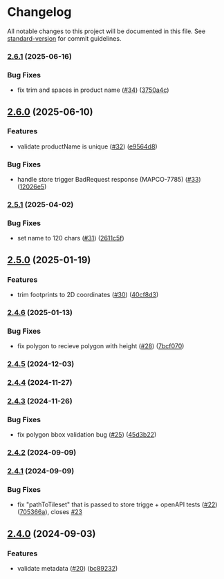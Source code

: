 # Changelog

All notable changes to this project will be documented in this file. See [standard-version](https://github.com/conventional-changelog/standard-version) for commit guidelines.

### [2.6.1](https://github.com/MapColonies/3d-gateway/compare/v2.6.0...v2.6.1) (2025-06-16)


### Bug Fixes

* fix trim and spaces in product name ([#34](https://github.com/MapColonies/3d-gateway/issues/34)) ([3750a4c](https://github.com/MapColonies/3d-gateway/commit/3750a4c6d5c6de58a9bcf907a03d5a10c7a4484f))

## [2.6.0](https://github.com/MapColonies/3d-gateway/compare/v2.5.1...v2.6.0) (2025-06-10)


### Features

* validate productName is unique ([#32](https://github.com/MapColonies/3d-gateway/issues/32)) ([e9564d8](https://github.com/MapColonies/3d-gateway/commit/e9564d8710419aaea37a7309a8afcd24dcd7afc7))


### Bug Fixes

* handle store trigger BadRequest response (MAPCO-7785) ([#33](https://github.com/MapColonies/3d-gateway/issues/33)) ([12026e5](https://github.com/MapColonies/3d-gateway/commit/12026e578f3a93cad9705f72d024a4743289b548))

### [2.5.1](https://github.com/MapColonies/3d-gateway/compare/v2.5.0...v2.5.1) (2025-04-02)


### Bug Fixes

* set name to 120 chars ([#31](https://github.com/MapColonies/3d-gateway/issues/31)) ([2611c5f](https://github.com/MapColonies/3d-gateway/commit/2611c5f2db93f2426bc5be614d6a976ab17cd48b))

## [2.5.0](https://github.com/MapColonies/3d-gateway/compare/v2.4.6...v2.5.0) (2025-01-19)


### Features

* trim footprints to 2D coordinates ([#30](https://github.com/MapColonies/3d-gateway/issues/30)) ([40cf8d3](https://github.com/MapColonies/3d-gateway/commit/40cf8d3138c9b0c76967e465b725d8a4ac700a9e))

### [2.4.6](https://github.com/MapColonies/3d-gateway/compare/v2.4.4...v2.4.6) (2025-01-13)


### Bug Fixes

* fix polygon to recieve polygon with height ([#28](https://github.com/MapColonies/3d-gateway/issues/28)) ([7bcf070](https://github.com/MapColonies/3d-gateway/commit/7bcf070cf652010a2a88b6c6a6454c11082c7dc6))

### [2.4.5](https://github.com/MapColonies/3d-gateway/compare/v2.4.4...v2.4.5) (2024-12-03)

### [2.4.4](https://github.com/MapColonies/3d-gateway/compare/v2.4.3...v2.4.4) (2024-11-27)

### [2.4.3](https://github.com/MapColonies/3d-gateway/compare/v2.4.2...v2.4.3) (2024-11-26)


### Bug Fixes

* fix polygon bbox validation bug ([#25](https://github.com/MapColonies/3d-gateway/issues/25)) ([45d3b22](https://github.com/MapColonies/3d-gateway/commit/45d3b223d1a6021b8fd81aa4e89e7c68d024ae1e))

### [2.4.2](https://github.com/MapColonies/3d-gateway/compare/v2.4.1...v2.4.2) (2024-09-09)

### [2.4.1](https://github.com/MapColonies/3d-gateway/compare/v2.4.0...v2.4.1) (2024-09-09)


### Bug Fixes

* fix  "pathToTileset" that is passed to store trigge + openAPI tests ([#22](https://github.com/MapColonies/3d-gateway/issues/22)) ([705366a](https://github.com/MapColonies/3d-gateway/commit/705366a885dc0113eafa2fe46c17e30c3026f3fa)), closes [#23](https://github.com/MapColonies/3d-gateway/issues/23)

## [2.4.0](https://github.com/MapColonies/3d-gateway/compare/v2.3.0...v2.4.0) (2024-09-03)


### Features

* validate metadata ([#20](https://github.com/MapColonies/3d-gateway/issues/20)) ([bc89232](https://github.com/MapColonies/3d-gateway/commit/bc8923261231b0e7f26b0ef50cfd22e3f68fcdf6))
